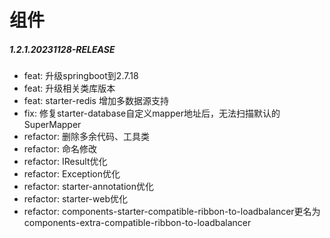 # 组件

##### 1.2.1.20231128-RELEASE

* feat: 升级springboot到2.7.18
* feat: 升级相关类库版本
* feat: starter-redis 增加多数据源支持
* fix: 修复starter-database自定义mapper地址后，无法扫描默认的SuperMapper
* refactor: 删除多余代码、工具类
* refactor: 命名修改
* refactor: IResult优化
* refactor: Exception优化
* refactor: starter-annotation优化
* refactor: starter-web优化
* refactor: components-starter-compatible-ribbon-to-loadbalancer更名为components-extra-compatible-ribbon-to-loadbalancer
